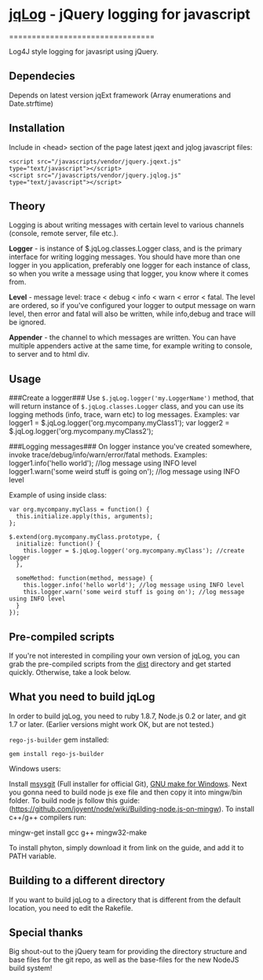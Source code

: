 # [jqLog]() - jQuery logging for javascript
================================

Log4J style logging for javasript using jQuery.

Dependecies
-------------------
Depends on latest version jqExt framework (Array enumerations and Date.strftime)


Installation
-------------------
Include in &lt;head&gt; section of the page latest jqext and jqlog javascript files:

    <script src="/javascripts/vendor/jquery.jqext.js" type="text/javascript"></script>
    <script src="/javascripts/vendor/jquery.jqlog.js" type="text/javascript"></script>


Theory
-------------------
Logging is about writing messages with certain level to various channels (console, remote server, file etc.).

**Logger** - is instance of $.jqLog.classes.Logger class, and is the primary interface for writing logging messages.
You should have more than one logger in you application, preferably one logger for each instance of class,
so when you write a message using that logger, you know where it comes from.

**Level** - message level: trace < debug < info < warn < error < fatal. The level are ordered, so if you've configured your logger to
output message on warn level, then error and fatal will also be written, while info,debug and trace will be ignored.

**Appender** - the channel to which messages are written. You can have multiple appenders active at the same time, for example writing
to console, to server and to html div.


Usage
-------------------


###Create a logger###
Use `$.jqLog.logger('my.LoggerName')` method, that will return instance of `$.jqLog.classes.Logger` class, and you can use its logging methods (info, trace, warn etc) to log messages.
Examples: 
    var logger1 = $.jqLog.logger('org.mycompany.myClass1');
    var logger2 = $.jqLog.logger('org.mycompany.myClass2');

###Logging messages###
On logger instance you've created somewhere, invoke trace/debug/info/warn/error/fatal methods.
Examples:
    logger1.info('hello world'); //log message using INFO level
    logger1.warn('some weird stuff is going on'); //log message using INFO level

Example of using inside class:

    var org.mycompany.myClass = function() {
      this.initialize.apply(this, arguments);
    };

    $.extend(org.mycompany.myClass.prototype, {
      initialize: function() {
        this.logger = $.jqLog.logger('org.mycompany.myClass'); //create logger
      },

      someMethod: function(method, message) {
        this.logger.info('hello world'); //log message using INFO level
        this.logger.warn('some weird stuff is going on'); //log message using INFO level
      }
    });


Pre-compiled scripts
--------------------
If you're not interested in compiling your own version of jqLog, you can grab the pre-compiled scripts from the
[dist](https://github.com/alextk/jqLog/tree/master/dist/) directory and get started quickly. Otherwise, take a look below.


What you need to build jqLog
----------------------------
In order to build jqLog, you need to ruby 1.8.7, Node.js 0.2 or later, and git 1.7 or later.
(Earlier versions might work OK, but are not tested.)

`rego-js-builder` gem installed:

    gem install rego-js-builder


Windows users:

   Install [msysgit](https://code.google.com/p/msysgit/) (Full installer for official Git),
   [GNU make for Windows](http://gnuwin32.sourceforge.net/packages/make.htm).
   Next you gonna need to build node js exe file and then copy it into mingw/bin folder. To build node js follow this guide:
   (https://github.com/joyent/node/wiki/Building-node.js-on-mingw). To install c++/g++ compilers run:

   mingw-get install gcc g++ mingw32-make

   To install phyton, simply download it from link on the guide, and add it to PATH variable.


Building to a different directory
---------------------------------
If you want to build jqLog to a directory that is different from the default location, you need to edit the Rakefile.

Special thanks
--------------
Big shout-out to the jQuery team for providing the directory structure and base files for the git repo, as well as the base-files for the new NodeJS build system!